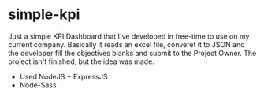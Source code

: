 # simple-kpi
Just a simple KPI Dashboard that I've developed in free-time to use on my current company. Basically it reads an excel file, converet it to JSON and the developer fill the objectives blanks and submit to the Project Owner. The project isn't finished, but the idea was made.

- Used NodeJS + ExpressJS
- Node-Sass
